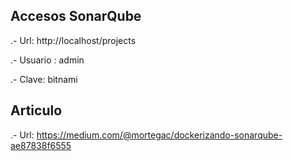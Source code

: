 
## Accesos SonarQube

.- Url: http://localhost/projects

.- Usuario : admin 

.- Clave: bitnami


## Articulo

.- Url: https://medium.com/@mortegac/dockerizando-sonarqube-ae87838f6555